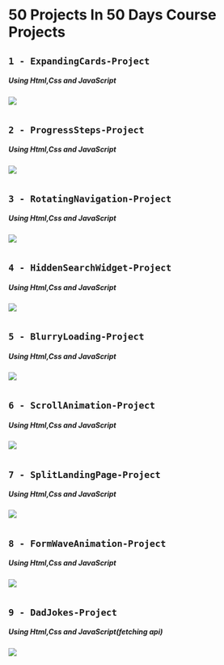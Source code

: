 # 50 Projects In 50 Days Course Projects

## `1 - ExpandingCards-Project`

##### Using Html,Css and JavaScript

![](images/ExpandingCards.gif)

#

## `2 - ProgressSteps-Project`

##### Using Html,Css and JavaScript

![](images/ProgressSteps.gif)

#

## `3 - RotatingNavigation-Project`

##### Using Html,Css and JavaScript

![](images/RotatingNavigation.gif)

#

## `4 - HiddenSearchWidget-Project`

##### Using Html,Css and JavaScript

![](images/HiddenSearchWidget.gif)

#

## `5 - BlurryLoading-Project`

##### Using Html,Css and JavaScript

![](images/BlurryLoading.gif)

#

## `6 - ScrollAnimation-Project`

##### Using Html,Css and JavaScript

![](images/ScrollAnimation.gif)

#

## `7 - SplitLandingPage-Project`

##### Using Html,Css and JavaScript

![](images/SplitLandingPage.gif)

#

## `8 - FormWaveAnimation-Project`

##### Using Html,Css and JavaScript

![](images/FormWaveAnimation.gif)

#

## `9 - DadJokes-Project`

##### Using Html,Css and JavaScript(fetching api)

![](images/DadJokes.gif)

#
